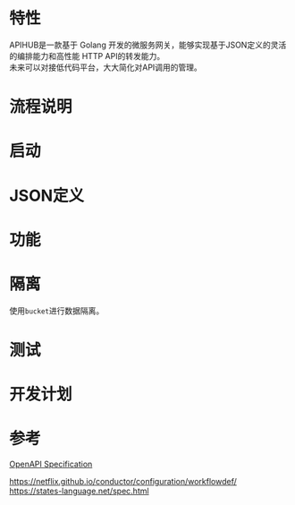 # 特性
APIHUB是一款基于 Golang 开发的微服务网关，能够实现基于JSON定义的灵活的编排能力和高性能 HTTP API的转发能力。   
未来可以对接低代码平台，大大简化对API调用的管理。
# 流程说明

# 启动

# JSON定义

# 功能

# 隔离
使用`bucket`进行数据隔离。

# 测试

# 开发计划

# 参考

[OpenAPI Specification](https://swagger.io/specification/)

https://netflix.github.io/conductor/configuration/workflowdef/
https://states-language.net/spec.html
